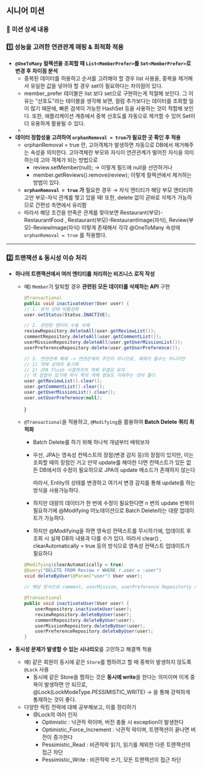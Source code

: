 ## 시니어 미션

### 📌 **미션 상세 내용**

### **1️⃣ 성능을 고려한 연관관계 매핑 & 최적화 적용**

- **`@OneToMany` 컬렉션을 조회할 때 `List<MemberPrefer>`를 `Set<MemberPrefer>`로 변경 후 차이점 분석**
    - 중복된 데이터를 허용하고 순서를 고려해야 할 경우 list 사용을, 중복을 제거해서 유일한 값을 넣어야 할 경우 set이 필요하다는 차이점이 있다.
    - member_prefer 테이블은 list 보다 set으로 구현하는게 적절해 보인다. 그 이유는 “선호도”라는 테이블을 생각해 보면, 컬럼 추가보다는 데이터를 조회할 일이 많기 때문에, 빠른 검색이 가능한 HashSet 등을 사용하는 것이 적합해 보인다. 또한, 애플리케이션 계층에서 중복 선호도를 자동으로 제거할 수 있어 Set이 더 유용하게 활용될 수 있다.
    - 
- **데이터 정합성을 고려하여 `orphanRemoval = true`가 필요한 곳 확인 후 적용**
    - orphanRemoval = true 란, 고아객체가 발생하면 자동으로 DB에서 제거해주는 속성을 의미한다. 고아객체란 부모와 자식이 연관관계가 떨어진 자식을 의미하는데 고아 객체가 되는 방법으로
        - review.setMember(null); → 이렇게 필드에 null을 선언하거나
        - member.getReviews().remove(review); 이렇게 컬렉션에서 제거하는 방법이 있다.
    - **`orphanRemoval = true` 가** 필요한 경우 → 자식 엔티티가 해당 부모 엔티티하고만 부모-자식 관계를 맺고 있을 때!  또한, delete 없이 곧바로 삭제가 가능하므로 간편성 측면에서 유리함
    - 따라서 해당 조건을 만족은 관계를 찾아보면 Restaurant(부모)-RestaurantFood , Restaurant(부모)-RestaurantImage(자식), Review(부모)-ReviewImage(자식) 이렇게 존재해서 각각 @OneToMany 속성에 `orphanRemoval = true` 를 적용했다.
        
        

---

### **2️⃣ 트랜잭션 & 동시성 이슈 처리**

- **하나의 트랜잭션에서 여러 엔티티를 처리하는 비즈니스 로직 작성**
    - 예) `Member`가 탈퇴할 경우 **관련된 모든 데이터를 삭제하는 API** 구현
        
        ```java
        @Transactional
        public void inactivateUser(User user) {
        // 1. 유저 상태 비활성화
        user.setStatus(Status.INACTIVE);
        
        // 2. 관련된 엔티티 수동 삭제
        reviewRepository.deleteAll(user.getReviewList());
        commentRepository.deleteAll(user.getCommentList());
        userMissionRepository.deleteAll(user.getUserMissionList());
        userPreferenceRepository.delete(user.getUserPreference());
        
        // 3. 연관관계 해제 -> 연관관계의 주인이 아니므로, 해제가 필수는 아니지만
        // 1) 객체 상태의 동기화
        // 2) JPA flush 시점까지의 객체 무결성 유지
        // 의 장점이 있기에 자식 쪽의 객체 정보도 지워주는 것이 좋다 
        user.getReviewList().clear();
        user.getCommentList().clear();
        user.getUserMissionList().clear();
        user.setUserPreference(null);
        
        ```
        
        }
        
    - `@Transactional`을 적용하고, `@Modifying`을 활용하여 **Batch Delete 쿼리 최적화**
        - Batch Delete를 하기 위해 하나씩 개념부터 배워보자
        - 우선, JPA는 영속성 컨텍스트의 장점(변경 감지 등)의 장점이 있지만, 이는 조회할 때의 장점인 거고 만약 update를 해야한 다면 컨텍스트가 있든 없든 DB에서의 수정이 필요하므로 JPA의 update 메소드가 존재하지 않는다
            
            따라서, Entity의 상태를 변경하고 여기서 변경 감지를 통해 update를 하는 방식을 사용가능하다.
            
        - 하지만 대량의 데이터가 한 번에 수정이 필요한다면 n 번의 update 반복이 필요하기에 @Modifying 어노테이션으로 Batch Delete라는 대량 업데이트가 가능하다.
        - 하지만 @Modifying을 하면 영속성 컨텍스트를 무시하기에, 업데이트 후 조회 시 실제 DB의 내용과 다를 수가 있다. 따라서 clear() , clearAutomatically = true 등의 방식으로 영속성 컨텍스트 업데이트가 필요하다
        
        ```java
        @Modifying(clearAutomatically = true)
        @Query("DELETE FROM Review r WHERE r.user = :user")
        void deleteByUser(@Param("user") User user);
         
        // 해당 방식으로 comment, userMission, userPreference Repositorty 도 생성하기
        ```
        
        ```java
        @Transactional
        public void inactivateUser(User user) {
            userRepository.inactivateUser(user);
            reviewRepository.deleteByUser(user);
            commentRepository.deleteByUser(user);
            userMissionRepository.deleteByUser(user);
            userPreferenceRepository.deleteByUser(user);
        }
        
        ```
        
- **동시성 문제가 발생할 수 있는 시나리오**를 고민하고 해결책 적용
    - 예) 같은 회원이 동시에 같은 `Store`를 찜하려고 할 때 중복이 발생하지 않도록 `@Lock` 사용
        - 동시에 같은 Store을 찜하는 것은 **동시에 write**을 한다는 의미이며 이게 중복이 발생하면 안 되므로, @Lock(LockModeType.PESSIMISTIC_WRITE) → 을 통해 강력하게 통제하는 것이 좋다.
    - 다양한 락킹 전략에 대해 공부해보고, 이를 정리하기
        - @Lock의 여러 인자
            - Optimistic : 낙관적 락이며, 버전 충돌 시 exception이 발생한다
            - Optimistic_Force_Increment : 낙관적 락이며, 트랜잭션이 끝나면 버전이 증가한다
            - Pessimistic_Read : 비관적락 읽기, 읽기를 제외한 다른 트랜잭션의 접근 차단
            - Pessimistic_Write : 비관적락 쓰기, 모든 트랜잭션의 접근 차단
